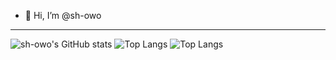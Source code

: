 - 👋 Hi, I’m @sh-owo

---
![sh-owo's GitHub stats](https://github-readme-stats.vercel.app/api?username=sh-owo&show_icons=true&theme=dracula)
![Top Langs](https://github-readme-stats.vercel.app/api/top-langs/?username=sh-owo&size_weight=0&count_weight=1&hide=ASP.NET&layout=compact&theme=dracula)
![Top Langs](https://github-readme-stats.vercel.app/api/top-langs/?username=sh-owo&layout=compact&theme=dracula)

